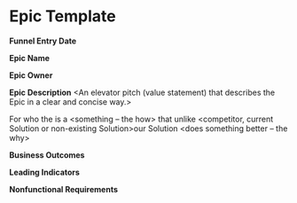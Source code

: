 # Epic Template
**Funnel Entry Date**
<Date the Epic entered the funnel>

**Epic Name**
<A short name for the Epic>

**Epic Owner**
<Name of the Epic Owner>

**Epic Description**
<An elevator pitch (value statement) that describes the Epic in a clear and concise way.>

For <Customers>
who <do something>
the <Solution>
is a <something – the how>
that <provides this value>
unlike <competitor, current Solution or non-existing Solution>our Solution <does something better – the why>

**Business Outcomes**
<The measurable benefits that the business can anticipate if the Epic hypothesis is proven to be correct.>

**Leading Indicators**
<The early measures that will help predict the business outcome hypothesis.>

**Nonfunctional Requirements**
<Nonfunctional requirements associated with the Epic.>
